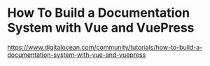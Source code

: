# How To Build a Documentation System with Vue and VuePress


https://www.digitalocean.com/community/tutorials/how-to-build-a-documentation-system-with-vue-and-vuepress